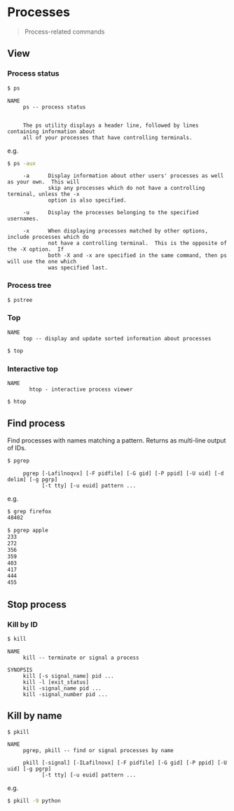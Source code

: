 # Processes
> Process-related commands

## View

### Process status


```sh
$ ps
```

```
NAME
     ps -- process status


     The ps utility displays a header line, followed by lines containing information about
     all of your processes that have controlling terminals.
```

e.g.

```sh
$ ps -aux
```

```
     -a      Display information about other users' processes as well as your own.  This will
             skip any processes which do not have a controlling terminal, unless the -x
             option is also specified.

     -u      Display the processes belonging to the specified usernames.

     -x      When displaying processes matched by other options, include processes which do
             not have a controlling terminal.  This is the opposite of the -X option.  If
             both -X and -x are specified in the same command, then ps will use the one which
             was specified last.

```

### Process tree

```sh
$ pstree
```

### Top

```
NAME
     top -- display and update sorted information about processes
```

```sh
$ top
```

### Interactive top

```
NAME
       htop - interactive process viewer
```

```sh
$ htop
```


## Find process

Find processes with names matching a pattern. Returns as multi-line output of IDs.


```sh
$ pgrep
```

```
     pgrep [-Lafilnoqvx] [-F pidfile] [-G gid] [-P ppid] [-U uid] [-d delim] [-g pgrp]
           [-t tty] [-u euid] pattern ...
```

e.g.

```sh
$ grep firefox
48402
```

```sh
$ pgrep apple
233
272
356
359
403
417
444
455
```


## Stop process

### Kill by ID

```sh
$ kill
```

```
NAME
     kill -- terminate or signal a process

SYNOPSIS
     kill [-s signal_name] pid ...
     kill -l [exit_status]
     kill -signal_name pid ...
     kill -signal_number pid ...
```


## Kill by name

```sh
$ pkill
```

```
NAME
     pgrep, pkill -- find or signal processes by name

     pkill [-signal] [-ILafilnovx] [-F pidfile] [-G gid] [-P ppid] [-U uid] [-g pgrp]
           [-t tty] [-u euid] pattern ...
```

e.g.

```sh
$ pkill -9 python
```
